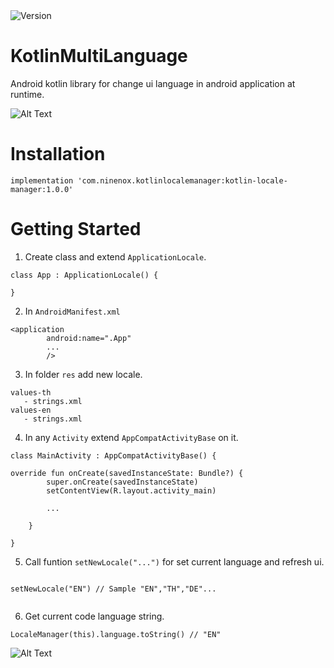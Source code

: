 <img src="https://camo.githubusercontent.com/60ff9343605609fe208bb12df18d0a566658f316/68747470733a2f2f696d672e736869656c64732e696f2f636f636f61706f64732f762f5278416c616d6f666972652e7376673f7374796c653d666c6174" alt="Version" data-canonical-src="https://img.shields.io/cocoapods/v/RxAlamofire.svg?style=flat" style="max-width:100%;">

# KotlinMultiLanguage
Android kotlin library for change ui language in android application at runtime.

![Alt Text](https://media.giphy.com/media/VEcDJtSPLjQ6X3NRbs/giphy.gif)


# Installation

```
implementation 'com.ninenox.kotlinlocalemanager:kotlin-locale-manager:1.0.0'
```

# Getting Started

1. Create class and extend `ApplicationLocale`.

```
class App : ApplicationLocale() {

}
```

2. In `AndroidManifest.xml`
```
<application
        android:name=".App"
        ...
        />
```

3. In folder `res` add new locale.

```
values-th
   - strings.xml
values-en
   - strings.xml
```

4. In any `Activity` extend `AppCompatActivityBase` on it.

```
class MainActivity : AppCompatActivityBase() {

override fun onCreate(savedInstanceState: Bundle?) {
        super.onCreate(savedInstanceState)
        setContentView(R.layout.activity_main)
        
        ...
        
    }
    
}
```
5. Call funtion `setNewLocale("...")` for set current language and refresh ui.
```

setNewLocale("EN") // Sample "EN","TH","DE"...
        
```

6. Get current code language string.
```
LocaleManager(this).language.toString() // "EN"
```
        


![Alt Text](https://media.giphy.com/media/vFKqnCdLPNOKc/giphy.gif)

